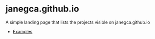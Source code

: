 # janegca.github.io

A simple landing page that lists the projects visible on janegca.github.io

- [Examples](https://janegca.github.io/examples/)


